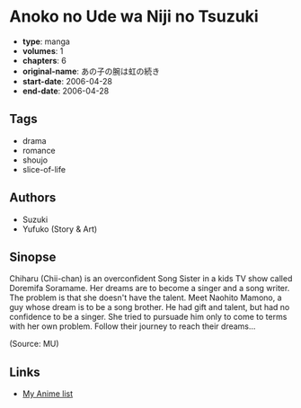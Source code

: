 # Anoko no Ude wa Niji no Tsuzuki

-   **type**: manga
-   **volumes**: 1
-   **chapters**: 6
-   **original-name**: あの子の腕は虹の続き
-   **start-date**: 2006-04-28
-   **end-date**: 2006-04-28

## Tags

-   drama
-   romance
-   shoujo
-   slice-of-life

## Authors

-   Suzuki
-   Yufuko (Story & Art)

## Sinopse

Chiharu (Chii-chan) is an overconfident Song Sister in a kids TV show called Doremifa Soramame. Her dreams are to become a singer and a song writer. The problem is that she doesn't have the talent. Meet Naohito Mamono, a guy whose dream is to be a song brother. He had gift and talent, but had no confidence to be a singer. She tried to pursuade him only to come to terms with her own problem. Follow their journey to reach their dreams...

(Source: MU)

## Links

-   [My Anime list](https://myanimelist.net/manga/77135/Anoko_no_Ude_wa_Niji_no_Tsuzuki)
